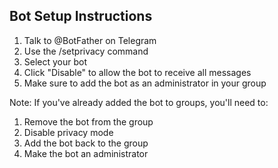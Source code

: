 ## Bot Setup Instructions

1. Talk to @BotFather on Telegram
2. Use the /setprivacy command
3. Select your bot
4. Click "Disable" to allow the bot to receive all messages
5. Make sure to add the bot as an administrator in your group

Note: If you've already added the bot to groups, you'll need to:
1. Remove the bot from the group
2. Disable privacy mode
3. Add the bot back to the group
4. Make the bot an administrator 